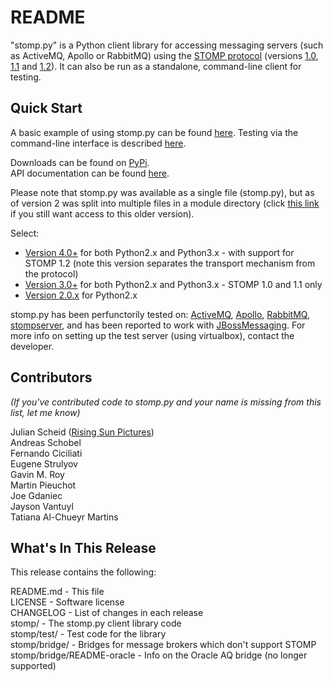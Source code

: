 README
======

"stomp.py" is a Python client library for accessing messaging servers (such as ActiveMQ, Apollo or RabbitMQ) using the [STOMP protocol](http://stomp.github.io) (versions [1.0](http://stomp.github.io/stomp-specification-1.0.html), [1.1](http://stomp.github.io/stomp-specification-1.1.html) and [1.2](http://stomp.github.io/stomp-specification-1.2.html)). It can also be run as a standalone, command-line client for testing.


Quick Start
-----------

A basic example of using stomp.py can be found [here](https://github.com/kwoli/stomp.py/wiki/Simple-Example). Testing via the command-line interface is described [here](https://github.com/kwoli/stomp.py/wiki/Command-Line-Access).

Downloads can be found on [PyPi](https://pypi.python.org/pypi/stomp.py).  
API documentation can be found [here](http://jasonrbriggs.github.io/stomp.py/index.html).

Please note that stomp.py was available as a single file (stomp.py), but as of version 2 was split into multiple files in a module directory (click [this link](https://code.google.com/p/stomppy/downloads/detail?name=stomp.py&can=1&q=) if you still want access to this older version).

Select:

- [Version 4.0+](https://pypi.python.org/pypi/stomp.py) for both Python2.x and Python3.x - with support for STOMP 1.2 (note this version separates the transport mechanism from the protocol)
- [Version 3.0+](https://pypi.python.org/pypi/stomp.py/3.1.3) for both Python2.x and Python3.x - STOMP 1.0 and 1.1 only
- [Version 2.0.x](https://pypi.python.org/pypi/stomp.py/2.0.1) for Python2.x

stomp.py has been perfunctorily tested on: [ActiveMQ](http://activemq.apache.org/), [Apollo](http://activemq.apache.org/apollo/), [RabbitMQ](http://www.rabbitmq.com), [stompserver](http://stompserver.rubyforge.org), and has been reported to work with [JBossMessaging](http://www.jboss.org/jbossmessaging). For more info on setting up the test server (using virtualbox), contact the developer.


Contributors
------------

_(If you've contributed code to stomp.py and your name is missing from this list, let me know)_

Julian Scheid ([Rising Sun Pictures](http://open.rsp.com.au/))  
Andreas Schobel  
Fernando Ciciliati  
Eugene Strulyov  
Gavin M. Roy  
Martin Pieuchot  
Joe Gdaniec  
Jayson Vantuyl  
Tatiana Al-Chueyr Martins  


What's In This Release
----------------------

This release contains the following:

README.md	                    - This file  
LICENSE 		                - Software license  
CHANGELOG                       - List of changes in each release  
stomp/                          - The stomp.py client library code  
stomp/test/                     - Test code for the library  
stomp/bridge/                   - Bridges for message brokers which don't support STOMP  
stomp/bridge/README-oracle      - Info on the Oracle AQ bridge (no longer supported)  

